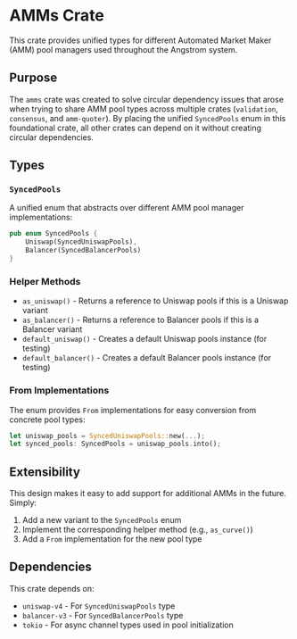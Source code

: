 # AMMs Crate

This crate provides unified types for different Automated Market Maker (AMM) pool managers used throughout the Angstrom system.

## Purpose

The `amms` crate was created to solve circular dependency issues that arose when trying to share AMM pool types across multiple crates (`validation`, `consensus`, and `amm-quoter`). By placing the unified `SyncedPools` enum in this foundational crate, all other crates can depend on it without creating circular dependencies.

## Types

### `SyncedPools`

A unified enum that abstracts over different AMM pool manager implementations:

```rust
pub enum SyncedPools {
    Uniswap(SyncedUniswapPools),
    Balancer(SyncedBalancerPools)
}
```

### Helper Methods

- `as_uniswap()` - Returns a reference to Uniswap pools if this is a Uniswap variant
- `as_balancer()` - Returns a reference to Balancer pools if this is a Balancer variant
- `default_uniswap()` - Creates a default Uniswap pools instance (for testing)
- `default_balancer()` - Creates a default Balancer pools instance (for testing)

### From Implementations

The enum provides `From` implementations for easy conversion from concrete pool types:

```rust
let uniswap_pools = SyncedUniswapPools::new(...);
let synced_pools: SyncedPools = uniswap_pools.into();
```

## Extensibility

This design makes it easy to add support for additional AMMs in the future. Simply:

1. Add a new variant to the `SyncedPools` enum
2. Implement the corresponding helper method (e.g., `as_curve()`)
3. Add a `From` implementation for the new pool type

## Dependencies

This crate depends on:
- `uniswap-v4` - For `SyncedUniswapPools` type
- `balancer-v3` - For `SyncedBalancerPools` type
- `tokio` - For async channel types used in pool initialization

